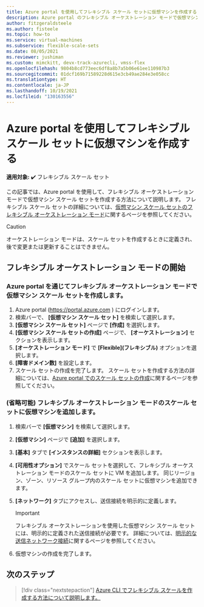 ```yaml
---
title: Azure portal を使用してフレキシブル スケール セットに仮想マシンを作成する
description: Azure portal のフレキシブル オーケストレーション モードで仮想マシン スケール セットを作成する方法について説明します。
author: fitzgeraldsteele
ms.author: fisteele
ms.topic: how-to
ms.service: virtual-machines
ms.subservice: flexible-scale-sets
ms.date: 08/05/2021
ms.reviewer: jushiman
ms.custom: mimckitt, devx-track-azurecli, vmss-flex
ms.openlocfilehash: 9804b8cd773eec6df8a8b7a5b06e61ee110987b3
ms.sourcegitcommit: 01dcf169b71589228d615e3cb49ae284e3e058cc
ms.translationtype: HT
ms.contentlocale: ja-JP
ms.lasthandoff: 10/19/2021
ms.locfileid: "130163556"
---
```

# <a name="create-virtual-machines-in-a-flexible-scale-set-using-azure-portal"></a>Azure portal を使用してフレキシブル スケール セットに仮想マシンを作成する

**適用対象:** :heavy_check_mark: フレキシブル スケール セット

この記事では、Azure portal を使用して、フレキシブル オーケストレーション モードで仮想マシン スケール セットを作成する方法について説明します。 フレキシブル スケール セットの詳細については、[仮想マシン スケール セットのフレキシブル オーケストレーション モード](flexible-virtual-machine-scale-sets.md)に関するページを参照してください。 


> [!CAUTION]
> オーケストレーション モードは、スケール セットを作成するときに定義され、後で変更または更新することはできません。


## <a name="get-started-with-flexible-orchestration-mode"></a>フレキシブル オーケストレーション モードの開始

### <a name="create-a-virtual-machine-scale-set-in-flexible-orchestration-mode-through-the-azure-portal"></a>Azure portal を通じてフレキシブル オーケストレーション モードで仮想マシン スケール セットを作成します。

1. Azure portal (https://portal.azure.com ) にログインします。
1. 検索バーで、 **[仮想マシン スケール セット]** を検索して選択します。
1. **[仮想マシン スケール セット]** ページで **[作成]** を選択します。
1. **[仮想マシン スケール セットの作成]** ページで、 **[オーケストレーション]** セクションを表示します。
1. **[オーケストレーション モード]** で **[Flexible]\(フレキシブル\)** オプションを選択します。
1. **[障害ドメイン数]** を設定します。
1. スケール セットの作成を完了します。 スケール セットを作成する方法の詳細については、[Azure portal でのスケール セットの作成](../virtual-machine-scale-sets/quick-create-portal.md#create-virtual-machine-scale-set)に関するページを参照してください。


### <a name="optional-add-a-virtual-machine-to-the-scale-set-in-flexible-orchestration-mode"></a>(省略可能) フレキシブル オーケストレーション モードのスケール セットに仮想マシンを追加します。

1. 検索バーで **[仮想マシン]** を検索して選択します。
1. **[仮想マシン]** ページで **[追加]** を選択します。
1. **[基本]** タブで **[インスタンスの詳細]** セクションを表示します。
1. **[可用性オプション]** でスケール セットを選択して、フレキシブル オーケストレーション モードのスケール セットに VM を追加します。 同じリージョン、ゾーン、リソース グループ内のスケール セットに仮想マシンを追加できます。
1. **[ネットワーク]** タブにアクセスし、送信接続を明示的に定義します。

    > [!IMPORTANT]
    > フレキシブル オーケストレーションを使用した仮想マシン スケール セットには、明示的に定義された送信接続が必要です。 詳細については、[明示的な送信ネットワーク接続](flexible-virtual-machine-scale-sets-migration-resources.md#explicit-network-outbound-connectivity-required)に関するページを参照してください。

1. 仮想マシンの作成を完了します。


## <a name="next-steps"></a>次のステップ
> [!div class="nextstepaction"]
> [Azure CLI でフレキシブル スケールを作成する方法について説明します。](flexible-virtual-machine-scale-sets-cli.md)